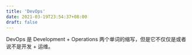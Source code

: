 ```yaml
---
title: 'DevOps'
date: 2021-03-19T23:54:37+08:00
draft: false
---
```


DevOps 是 Development + Operations 两个单词的缩写，但是它不仅仅是或者说不是开发 + 运维。

